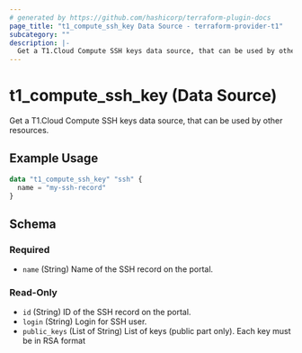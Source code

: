 ```yaml
---
# generated by https://github.com/hashicorp/terraform-plugin-docs
page_title: "t1_compute_ssh_key Data Source - terraform-provider-t1"
subcategory: ""
description: |-
  Get a T1.Cloud Compute SSH keys data source, that can be used by other resources.
---
```


# t1_compute_ssh_key (Data Source)

Get a T1.Cloud Compute SSH keys data source, that can be used by other resources.

## Example Usage

```terraform
data "t1_compute_ssh_key" "ssh" {
  name = "my-ssh-record"
}
```

<!-- schema generated by tfplugindocs -->
## Schema

### Required

- `name` (String) Name of the SSH record on the portal.

### Read-Only

- `id` (String) ID of the SSH record on the portal.
- `login` (String) Login for SSH user.
- `public_keys` (List of String) List of keys (public part only). Each key must be in RSA format
